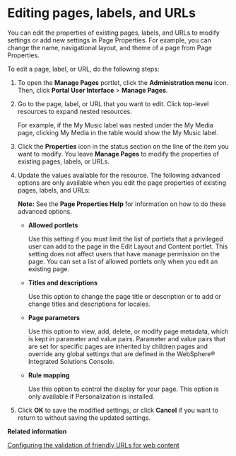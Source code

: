 # Editing pages, labels, and URLs 

You can edit the properties of existing pages, labels, and URLs to modify settings or add new settings in Page Properties. For example, you can change the name, navigational layout, and theme of a page from Page Properties.

To edit a page, label, or URL, do the following steps:

1.  To open the **Manage Pages** portlet, click the **Administration menu** icon. Then, click **Portal User Interface** \> **Manage Pages**.

2.  Go to the page, label, or URL that you want to edit. Click top-level resources to expand nested resources.

    For example, if the My Music label was nested under the My Media page, clicking My Media in the table would show the My Music label.

3.  Click the **Properties** icon in the status section on the line of the item you want to modify. You leave **Manage Pages** to modify the properties of existing pages, labels, or URLs.

4.  Update the values available for the resource. The following advanced options are only available when you edit the page properties of existing pages, labels, and URLs:

    **Note:** See the **Page Properties Help** for information on how to do these advanced options.

    -   **Allowed portlets**

        Use this setting if you must limit the list of portlets that a privileged user can add to the page in the Edit Layout and Content portlet. This setting does not affect users that have manage permission on the page. You can set a list of allowed portlets only when you edit an existing page.

    -   **Titles and descriptions**

        Use this option to change the page title or description or to add or change titles and descriptions for locales.

    -   **Page parameters**

        Use this option to view, add, delete, or modify page metadata, which is kept in parameter and value pairs. Parameter and value pairs that are set for specific pages are inherited by children pages and override any global settings that are defined in the WebSphere® Integrated Solutions Console.

    -   **Rule mapping**

        Use this option to control the display for your page. This option is only available if Personalization is installed.

5.  Click **OK** to save the modified settings, or click **Cancel** if you want to return to without saving the updated settings.


**Related information**  


[Configuring the validation of friendly URLs for web content](../wcm/configure_validate_friendly_urls.md)

